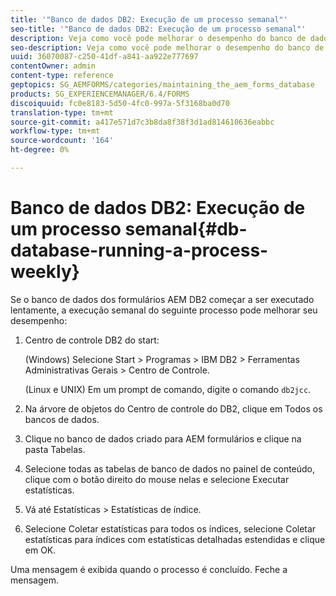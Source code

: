 ```yaml
---
title: '"Banco de dados DB2: Execução de um processo semanal"'
seo-title: '"Banco de dados DB2: Execução de um processo semanal"'
description: Veja como você pode melhorar o desempenho do banco de dados de formulários AEM DB2.
seo-description: Veja como você pode melhorar o desempenho do banco de dados de formulários AEM DB2.
uuid: 36070087-c250-41df-a841-aa922e777697
contentOwner: admin
content-type: reference
geptopics: SG_AEMFORMS/categories/maintaining_the_aem_forms_database
products: SG_EXPERIENCEMANAGER/6.4/FORMS
discoiquuid: fc0e8183-5d50-4fc0-997a-5f3168ba0d70
translation-type: tm+mt
source-git-commit: a417e571d7c3b8da8f38f3d1ad814610636eabbc
workflow-type: tm+mt
source-wordcount: '164'
ht-degree: 0%

---
```



# Banco de dados DB2: Execução de um processo semanal{#db-database-running-a-process-weekly}

Se o banco de dados dos formulários AEM DB2 começar a ser executado lentamente, a execução semanal do seguinte processo pode melhorar seu desempenho:

1. Centro de controle DB2 do start:

   (Windows) Selecione Start > Programas > IBM DB2 > Ferramentas Administrativas Gerais > Centro de Controle.

   (Linux e UNIX) Em um prompt de comando, digite o comando `db2jcc`.

1. Na árvore de objetos do Centro de controle do DB2, clique em Todos os bancos de dados.
1. Clique no banco de dados criado para AEM formulários e clique na pasta Tabelas.
1. Selecione todas as tabelas de banco de dados no painel de conteúdo, clique com o botão direito do mouse nelas e selecione Executar estatísticas.
1. Vá até Estatísticas > Estatísticas de índice.
1. Selecione Coletar estatísticas para todos os índices, selecione Coletar estatísticas para índices com estatísticas detalhadas estendidas e clique em OK.

Uma mensagem é exibida quando o processo é concluído. Feche a mensagem.
